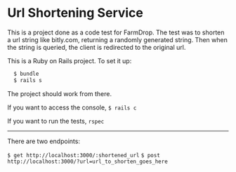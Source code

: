 # Url Shortening Service

This is a project done as a code test for FarmDrop. The test was to shorten a url string like bitly.com, returning a randomly generated string. Then when the string is queried, the client is redirected to the original url.

This is a Ruby on Rails project. To set it up:

```sh
  $ bundle
  $ rails s
```

The project should work from there.

If you want to access the console, `$ rails c`

If you want to run the tests, `rspec`

---
There are two endpoints:

`$ get http://localhost:3000/:shortened_url`
`$ post http://localhost:3000/?url=url_to_shorten_goes_here`
